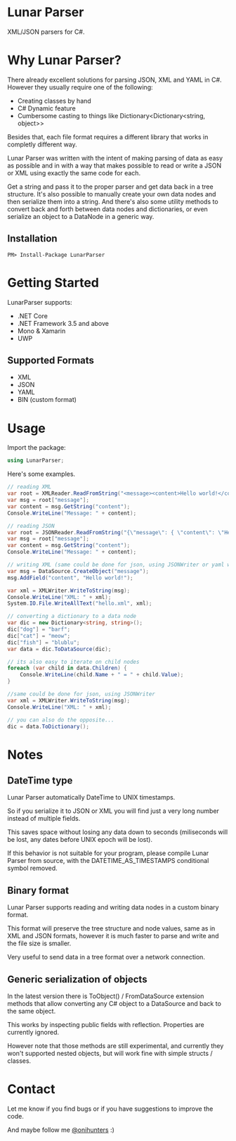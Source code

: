 # Lunar Parser
XML/JSON parsers for C#.

# Why Lunar Parser?
There already excellent solutions for parsing JSON, XML and YAML in C#.
However they usually require one of the following:
- Creating classes by hand
- C# Dynamic feature
- Cumbersome casting to things like Dictionary<Dictionary<string, object>>

Besides that, each file format requires a different library that works in completly different way.

Lunar Parser was written with the intent of making parsing of data as easy as possible and in with a way that makes possible to read or write a JSON or XML using exactly the same code for each. 

Get a string and pass it to the proper parser and get data back in a tree structure.
It's also possible to manually create your own data nodes and then serialize them into a string.
And there's also some utility methods to convert back and forth between data nodes and dictionaries, or even serialize an object to a DataNode in a generic way.

## Installation

    PM> Install-Package LunarParser

# Getting Started

LunarParser supports:

- .NET Core
- .NET Framework 3.5 and above
- Mono & Xamarin
- UWP

## Supported Formats

- XML
- JSON
- YAML
- BIN (custom format)

# Usage

Import the package:

```c#
using LunarParser;
```

Here's some examples.

```c#
// reading XML
var root = XMLReader.ReadFromString("<message><content>Hello world!</content></message>");
var msg = root["message"];
var content = msg.GetString("content");
Console.WriteLine("Message: " + content);
```

```c#
// reading JSON
var root = JSONReader.ReadFromString("{\"message\": { \"content\": \"Hello world!\" } }");
var msg = root["message"];
var content = msg.GetString("content");
Console.WriteLine("Message: " + content);
```

```c#
// writing XML (same could be done for json, using JSONWriter or yaml with YAMLWriter)
var msg = DataSource.CreateObject("message");
msg.AddField("content", "Hello world!");

var xml = XMLWriter.WriteToString(msg);
Console.WriteLine("XML: " + xml);
System.IO.File.WriteAllText("hello.xml", xml);
```

```c#
// converting a dictionary to a data node
var dic = new Dictionary<string, string>();
dic["dog"] = "barf";
dic["cat"] = "meow";
dic["fish"] = "blublu";
var data = dic.ToDataSource(dic);

// its also easy to iterate on child nodes
foreach (var child in data.Children) {
	Console.WriteLine(child.Name + " = " + child.Value);
}

//same could be done for json, using JSONWriter
var xml = XMLWriter.WriteToString(msg);
Console.WriteLine("XML: " + xml);

// you can also do the opposite...
dic = data.ToDictionary();
```

# Notes

## DateTime type

Lunar Parser automatically DateTime to UNIX timestamps.

So if you serialize it to JSON or XML you will find just a very long number instead of multiple fields.

This saves space without losing any data down to seconds (miliseconds will be lost, any dates before UNIX epoch will be lost). 

If this behavior is not suitable for your program, please compile Lunar Parser from source, with the DATETIME_AS_TIMESTAMPS conditional symbol removed.

## Binary format

Lunar Parser supports reading and writing data nodes in a custom binary format.

This format will preserve the tree structure and node values, same as in XML and JSON formats, however it is much faster to parse and write and the file size is smaller.

Very useful to send data in a tree format over a network connection.

## Generic serialization of objects

In the latest version there is ToObject() / FromDataSource extension methods that allow converting any C# object to a DataSource and back to the same object.

This works by inspecting public fields with reflection. Properties are currently ignored.

However note that those methods are still experimental, and currently they won't supported nested objects, but will work fine with simple structs / classes.

# Contact

Let me know if you find bugs or if you have suggestions to improve the code.

And maybe follow me [@onihunters](https://twitter.com/onihunters) :)